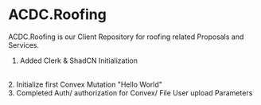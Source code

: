 # ACDC.Roofing
ACDC.Roofing is our Client Repository for roofing related Proposals and Services. 
<br>
1. Added Clerk & ShadCN Initialization
<br>
2. Initialize first Convex Mutation "Hello World"
<br>
3. Completed Auth/ authorization for Convex/ File User upload Parameters 